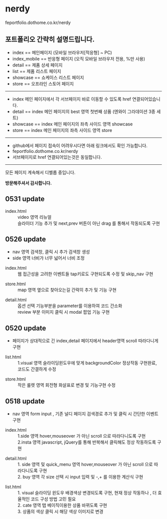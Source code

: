 # nerdy
feportfolio.dothome.co.kr/nerdy
<h2>포트폴리오 간략히 설명드립니다.</h2>
<ul>
  <li>index == 메인페이지 (모바일 브라우저[적응형] ~ PC)</li>
  <li>index_mobile == 반응형 페이지 (오직 모바일 브라우저 전용, %만 사용)</li>
  <li>detail == 제품 상세 페이지</li>
  <li>list == 제품 리스트 페이지</li>
  <li>showcase == 쇼케이스 리스트 페이지</li>
  <li>store == 오프라인 스토어 페이지</li>
</ul>
<hr/>
<ul>
  <li>index 메인 페이지에서 각 서브페이지 바로 이동할 수 있도록 href 연결되어있습니다.</li>
  <li> detail == index 메인 페이지의 best 영역 첫번째 상품 (엔와이 그라데이션 3종 세트)</li>
  <li> showcase == index 메인 페이지의 좌측 사이드 영역 showcase</li>
  <li> store == index 메인 페이지의 좌측 사이드 영역 store</li>
</ul>
<hr/>
<ul>
  <li>github에서 페이지 접속이 어려우시다면 아래 링크에서도 확인 가능합니다.</li>
  <li>feportfolio.dothome.co.kr/nerdy</li>
  <li>서브페이지로 href 연결되어있는것은 동일합니다.</li>
</ul>
<hr/>
<p>모든 페이지 계속해서 디벨롭 중입니다.</p>
<strong>방문해주셔서 감사합니다.</strong>

<h2>0531 update</h2>

<dl>
  <dt>index.html</dt>
  <dd>video 영역 리뉴얼</dd>
  <dd>슬라이더 기능 추가 및 next,prev 버튼이 아닌 drag 를 통해서 작동되도록 구현</dd>
</dl>


<h2>0526 update</h2>
<ul>
  <li>nav 영역 검색창, 클릭 시 추가 검색창 생성</li>
  <li>side 영역 너비가 너무 넓어서 너비 조정</li>
</ul>
<dl>
  <dt>index.html</dt>
  <dd>웹 접근성을 고려한 이벤트들 tap키로도 구현되도록 수정 및 skip_nav 구현</dd>
</dl>
<dl>
  <dt>store.html</dt>
  <dd>map 영역 옆으로 찾아오는길 간략히 추가 및 기능 구현</dd>
</dl>
<dl>
  <dt>detail.html</dt>
  <dd>옵션 선택 기능부분을 parameter를 이용하여 코드 간소화</dd>
  <dd>review 부분 이미지 클릭 시 modal 팝업 기능 구현</dd>
</dl>

<h2>0520 update</h2>
<ul>
  <li>페이지가 상대적으로 긴 index,detail 페이지에서 header영역 scroll 따라다니게 구현</li>
</ul>
<dl>
  <dt>list.html</dt>
  <dd>1.visual 영역 슬라이딩윈도우에 맞게 backgroundColor 정상작동 구현완료, 코드도 간결하게 수정</dd>
</dl>
<dl>
  <dt>store.html</dt>
  <dd>작은 룰렛 영역 회전형 화살표로 변경 및 기능구현 수정</dd>
</dl>


<h2>0518 update</h2>
<ul>
  <li>nav 영역 form input , 기존 널디 페이지 검색경로 추가 및 클릭 시 간단한 이벤트 구현</li>
</ul>
<dl>
  <dt>index.html</dt>
  <dd>1.side 영역 hover,mouseover 가 아닌 scroll 으로 따라다니도록 구현</dd>
  <dd>2.insta 영역 javascript, jQuery를 통해 반복해서 클릭해도 정상 작동하도록 구현</dd>
</dl>

<dl>
  <dt>detail.html</dt>
  <dd>1. side 영역 및 quick_menu 영역 hover,mouseover 가 아닌 scroll 으로 따라다니도록 구현</dd>
  <dd>2. buy 영역 각 size 선택 시 input 입력 및 -,+ 를 이용한 계산식 구현</dd>
</dl>
<dl>
  <dt>list.html</dt>
  <dd>1. visual 슬라이딩 윈도우 배경색상 변경되도록 구현, 현재 정상 작동하나 , 더 효율적인 코드 구성 방법 고민 필요</dd>
  <dd>2. cate 영역 탭 베이직이용한 상품 바뀌도록 구현</dd>
  <dd>3. 상품의 색상 클릭 시 해당 색상 이미지로 변경</dd>
</dl>
